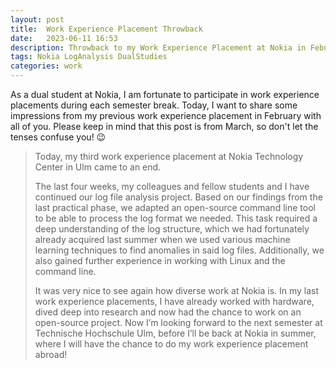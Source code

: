 ```yaml
---
layout: post
title:  Work Experience Placement Throwback
date:   2023-06-11 16:53
description: Throwback to my Work Experience Placement at Nokia in Feburary
tags: Nokia LogAnalysis DualStudies
categories: work
---
```


As a dual student at Nokia, I am fortunate to participate in work experience placements during each semester break. Today, I want to share some impressions from my previous work experience placement in February with all of you. Please keep in mind that this post is from March, so don't let the tenses confuse you! 😉

> Today, my third work experience placement at Nokia Technology Center in Ulm came to an end.
> 
> The last four weeks, my colleagues and fellow students and I have continued our log file analysis project. Based on our findings from the last practical phase, we adapted an open-source command line tool to be able to process the log format we needed. This task required a deep understanding of the log structure, which we had fortunately already acquired last summer when we used various machine learning techniques to find anomalies in said log files. Additionally, we also gained further experience in working with Linux and the command line.
>  
> It was very nice to see again how diverse work at Nokia is. In my last work experience placements, I have already worked with hardware, dived deep into research and now had the chance to work on an open-source project.
Now I’m looking forward to the next semester at Technische Hochschule Ulm, before I’ll be back at Nokia in summer, where I will have the chance to do my work experience placement abroad!